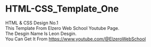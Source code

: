 # HTML-CSS_Template_One <br>
HTML &amp; CSS Design No.1 <br>
This Template From Elzero Web School Youtube Page. <br>
The Desgin Name Is Leon Desgin. <br>
You Can Get It From https://www.youtube.com/@ElzeroWebSchool
